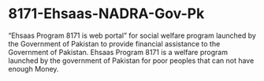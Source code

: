 # 8171-Ehsaas-NADRA-Gov-Pk
“Ehsaas Program  8171 is web portal” for  social welfare program launched by the Government of Pakistan to provide financial assistance to the Government of Pakistan. Ehsaas Program 8171 is a welfare program launched by the government of Pakistan for poor peoples that can not have enough Money.

